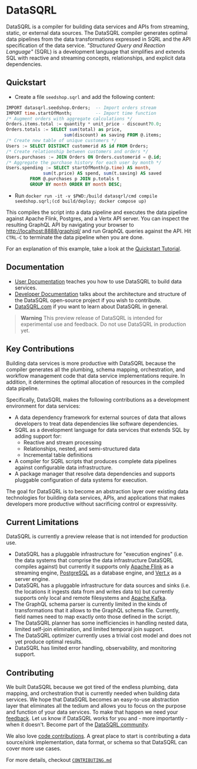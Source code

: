 # DataSQRL

DataSQRL is a compiler for building data services and APIs from streaming, static, or external data sources. The DataSQRL compiler generates optimal data pipelines from the data transformations expressed in SQRL and the API specification of the data service. *"Structured Query and Reaction Language"* (SQRL) is a development language that simplifies and extends SQL with reactive and streaming concepts, relationships, and explicit data dependencies.

## Quickstart

- Create a file `seedshop.sqrl` and add the following content:
```sql
IMPORT datasqrl.seedshop.Orders;  -- Import orders stream
IMPORT time.startOfMonth;         -- Import time function
/* Augment orders with aggregate calculations */
Orders.items.total := quantity * unit_price - discount?0.0;
Orders.totals := SELECT sum(total) as price,
                      sum(discount) as saving FROM @.items;
/* Create new table of unique customers */
Users := SELECT DISTINCT customerid AS id FROM Orders;
/* Create relationship between customers and orders */
Users.purchases := JOIN Orders ON Orders.customerid = @.id;
/* Aggregate the purchase history for each user by month */
Users.spending := SELECT startOfMonth(p.time) AS month,
              sum(t.price) AS spend, sum(t.saving) AS saved
         FROM @.purchases p JOIN p.totals t
         GROUP BY month ORDER BY month DESC;
```
- Run `docker run -it -v $PWD:/build datasqrl/cmd compile seedshop.sqrl;(cd build/deploy; docker compose up)` 

This compiles the script into a data pipeline and executes the data pipeline against Apache Flink, Postgres, and a Vertx API server. You can inspect the resulting GraphQL API by navigating your browser to [http://localhost:8888/graphiql/](http://localhost:8888/graphiql/) and run GraphQL queries against the API. Hit `CTRL-C` to terminate the data pipeline when you are done. 

For an explanation of this example, take a look at the [Quickstart Tutorial](https://www.datasqrl.com/docs/getting-started/quickstart).

## Documentation

* [User Documentation](https://www.datasqrl.com/docs/intro) teaches you how to use DataSQRL to build data services.
* [Developer Documentation](https://www.datasqrl.com/docs/dev/overview) talks about the architecture and structure of the DataSQRL open-source project if you wish to contribute.
* [DataSQRL.com](https://www.datasqrl.com/) if you want to learn about DataSQRL in general.

> **Warning**
> This preview release of DataSQRL is intended for experimental use and feedback. Do not use DataSQRL in production yet.

## Key Contributions

Building data services is more productive with DataSQRL because the compiler generates all the plumbing, schema mapping, orchestration, and workflow management code that data service implementations require. In addition, it determines the optimal allocation of resources in the compiled data pipeline.

Specifically, DataSQRL makes the following contributions as a development environment for data services:

- A data dependency framework for external sources of data that allows developers to treat data dependencies like software dependencies.
- SQRL as a development language for data services that extends SQL by adding support for:
  - Reactive and stream processing
  - Relationships, nested, and semi-structured data
  - Incremental table definitions
- A compiler for SQRL scripts that produces complete data pipelines against configurable data infrastructure.
- A package manager that resolve data dependencies and supports pluggable configuration of data systems for execution.

The goal for DataSQRL is to become an abstraction layer over existing data technologies for building data services, APIs, and applications that makes developers more productive without sacrificing control or expressivity.

## Current Limitations

DataSQRL is currently a preview release that is not intended for production use. 

- DataSQRL has a pluggable infrastructure for "execution engines" (i.e. the data systems that comprise the data infrastructure DataSQRL compiles against) but currently it supports only [Apache Flink](https://flink.apache.org/) as a streaming engine, [PostgreSQL](https://www.postgresql.org/) as a database engine, and [Vert.x](https://vertx.io/) as a server engine.
- DataSQRL has a pluggable infrastructure for data sources and sinks (i.e. the locations it ingests data from and writes data to) but currently supports only local and remote filesystems and [Apache Kafka](https://kafka.apache.org/).
- The GraphQL schema parser is currently limited in the kinds of transformations that it allows to the GraphQL schema file. Currently, field names need to map exactly onto those defined in the script.
- The DataSQRL planner has some inefficiencies in handling nested data, limited self-join elimination, and limited temporal join support.
- The DataSQRL optimizer currently uses a trivial cost model and does not yet produce optimal results.
- DataSQRL has limited error handling, observability, and monitoring support.

## Contributing

We built DataSQRL because we got tired of the endless plumbing, data mapping, and orchestration that is currently needed when building data services. We hope that DataSQRL becomes an easy-to-use abstraction layer that eliminates all the tedium and allows you to focus on the purpose and function of your data services. To make that happen we need your [feedback](https://discord.gg/vYyREMNRmh). Let us know if DataSQRL works for you and - more importantly - when it doesn't. Become part of the [DataSQRL community](https://www.datasqrl.com/community).

We also love [code contributions](https://www.datasqrl.com/docs/dev/contribute). A great place to start is contributing a data source/sink implementation, data format, or schema so that DataSQRL can cover more use cases.

For more details, checkout [`CONTRIBUTING.md`](CONTRIBUTING.md)

